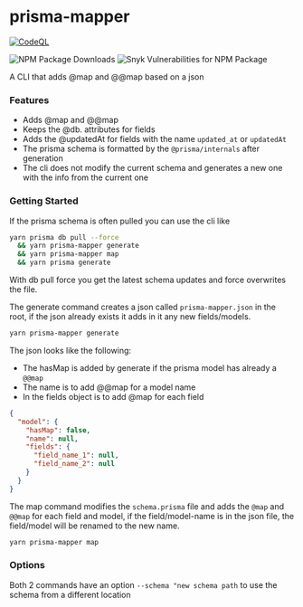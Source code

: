 # prisma-mapper

[![CodeQL](https://github.com/RaresAil/prisma-mapper/actions/workflows/codeql.yml/badge.svg?branch=master)](https://github.com/RaresAil/prisma-mapper/actions/workflows/codeql.yml)

![NPM Package Downloads](https://badgen.net/npm/dm/prisma-mapper)
![Snyk Vulnerabilities for NPM Package](https://img.shields.io/snyk/vulnerabilities/npm/prisma-mapper)

A CLI that adds @map and @@map based on a json

### Features

- Adds @map and @@map
- Keeps the @db. attributes for fields
- Adds the @updatedAt for fields with the name `updated_at` or `updatedAt`
- The prisma schema is formatted by the `@prisma/internals` after generation
- The cli does not modify the current schema and generates a new one with the info from the current one

### Getting Started

If the prisma schema is often pulled you can use the cli like

```bash
yarn prisma db pull --force
  && yarn prisma-mapper generate
  && yarn prisma-mapper map
  && yarn prisma generate
```

With db pull force you get the latest schema updates and
force overwrites the file.

The generate command creates a json called `prisma-mapper.json` in the root,
if the json already exists it adds in it any new fields/models.

```bash
yarn prisma-mapper generate
```

The json looks like the following:

- The hasMap is added by generate if the prisma model has already a `@@map`
- The name is to add @@map for a model name
- In the fields object is to add @map for each field

```json
{
  "model": {
    "hasMap": false,
    "name": null,
    "fields": {
      "field_name_1": null,
      "field_name_2": null
    }
  }
}
```

The map command modifies the `schema.prisma` file and adds the `@map` and `@@map`
for each field and model, if the field/model-name is in the json file, the
field/model will be renamed to the new name.

```bash
yarn prisma-mapper map
```

### Options

Both 2 commands have an option `--schema "new schema path` to use the schema from a different location

